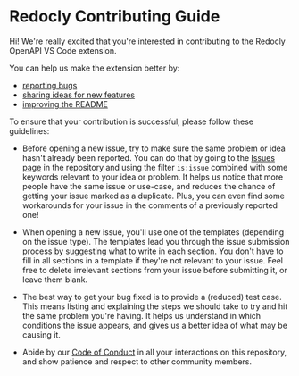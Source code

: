 # Redocly Contributing Guide

Hi! We're really excited that you're interested in contributing to the Redocly OpenAPI VS Code extension.

You can help us make the extension better by:

- [reporting bugs](https://github.com/Redocly/redocly-vs-code/issues/new/choose)
- [sharing ideas for new features](https://github.com/Redocly/redocly-vs-code/issues/new/choose)
- [improving the README](./README.md)


To ensure that your contribution is successful, please follow these guidelines:

- Before opening a new issue, try to make sure the same problem or idea hasn't already been reported. You can do that by going to the [Issues page](https://github.com/Redocly/redocly-vs-code/issues) in the repository and using the filter `is:issue` combined with some keywords relevant to your idea or problem. It helps us notice that more people have the same issue or use-case, and reduces the chance of getting your issue marked as a duplicate. Plus, you can even find some workarounds for your issue in the comments of a previously reported one!

- When opening a new issue, you'll use one of the templates (depending on the issue type). The templates lead you through the issue submission process by suggesting what to write in each section. You don't have to fill in all sections in a template if they're not relevant to your issue. Feel free to delete irrelevant sections from your issue before submitting it, or leave them blank.

- The best way to get your bug fixed is to provide a (reduced) test case. This means listing and explaining the steps we should take to try and hit the same problem you're having. It helps us understand in which conditions the issue appears, and gives us a better idea of what may be causing it.

- Abide by our [Code of Conduct](./CODE_OF_CONDUCT.md) in all your interactions on this repository, and show patience and respect to other community members. 
